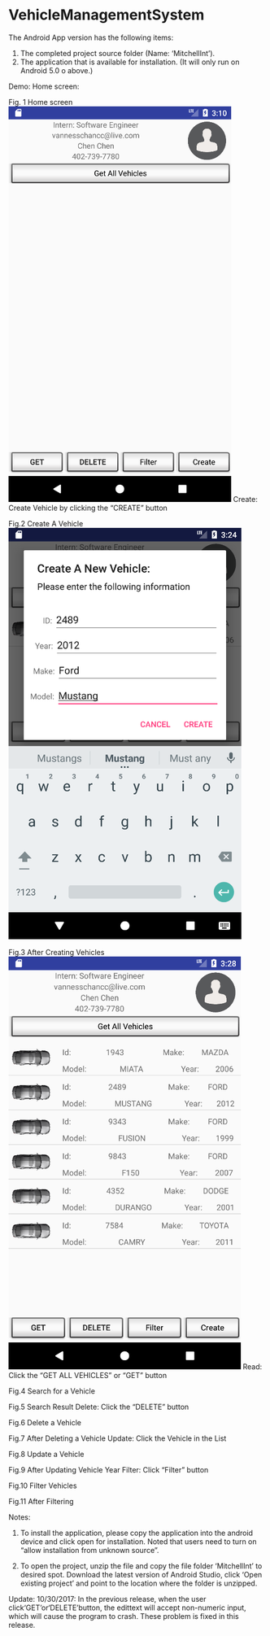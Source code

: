 # VehicleManagementSystem
The Android App version has the following items:
1.	The completed project source folder (Name: ‘MitchellInt’).
2.	The application that is available for installation. (It will only run on Android 5.0 o above.)

Demo:
Home screen:
 
Fig. 1 Home screen
![Demo](/screenshots/fig1.png)
Create: 
Create Vehicle by clicking the “CREATE” button
   			 
Fig.2 Create A Vehicle	
![Demo](/screenshots/fig2.png)


	
Fig.3 After Creating Vehicles
![Demo](/screenshots/fig3.png)
Read: 
Click the “GET ALL VEHICLES” or “GET” button
 			 
Fig.4 Search for a Vehicle				 

Fig.5 Search Result
Delete:
Click the “DELETE” button 
 			 
Fig.6 Delete a Vehicle					

Fig.7 After Deleting a Vehicle
Update:
Click the Vehicle in the List
 				 
Fig.8 Update a Vehicle					

Fig.9 After Updating Vehicle Year
Filter:	
Click “Filter” button
 			 
Fig.10 Filter Vehicles					

Fig.11 After Filtering 

Notes:
1.	To install the application, please copy the application into the android device and click open for installation. Noted that users need to turn on “allow installation from unknown source”.

2.	To open the project, unzip the file and copy the file folder ‘MitchellInt’ to desired spot. Download the latest version of Android Studio, click ‘Open existing project’ and point to the location where the folder is unzipped. 

Update: 
10/30/2017:
In the previous release, when the user click‘GET’or‘DELETE’button, the edittext will accept non-numeric input, which will cause the program to crash. 
These problem is fixed in this release. 

